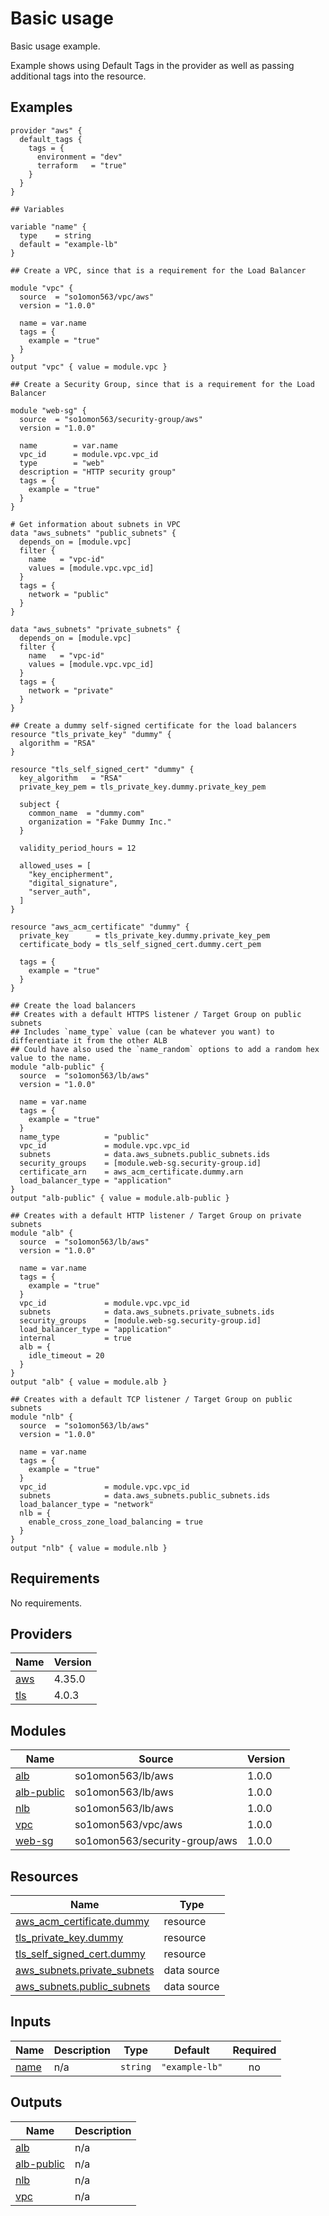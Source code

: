 # Basic usage

Basic usage example.

Example shows using Default Tags in the provider as well as passing additional tags into the resource.
<!-- BEGINNING OF PRE-COMMIT-TERRAFORM DOCS HOOK -->


## Examples

```hcl
provider "aws" {
  default_tags {
    tags = {
      environment = "dev"
      terraform   = "true"
    }
  }
}

## Variables

variable "name" {
  type    = string
  default = "example-lb"
}

## Create a VPC, since that is a requirement for the Load Balancer

module "vpc" {
  source  = "so1omon563/vpc/aws"
  version = "1.0.0"

  name = var.name
  tags = {
    example = "true"
  }
}
output "vpc" { value = module.vpc }

## Create a Security Group, since that is a requirement for the Load Balancer

module "web-sg" {
  source  = "so1omon563/security-group/aws"
  version = "1.0.0"

  name        = var.name
  vpc_id      = module.vpc.vpc_id
  type        = "web"
  description = "HTTP security group"
  tags = {
    example = "true"
  }
}

# Get information about subnets in VPC
data "aws_subnets" "public_subnets" {
  depends_on = [module.vpc]
  filter {
    name   = "vpc-id"
    values = [module.vpc.vpc_id]
  }
  tags = {
    network = "public"
  }
}

data "aws_subnets" "private_subnets" {
  depends_on = [module.vpc]
  filter {
    name   = "vpc-id"
    values = [module.vpc.vpc_id]
  }
  tags = {
    network = "private"
  }
}

## Create a dummy self-signed certificate for the load balancers
resource "tls_private_key" "dummy" {
  algorithm = "RSA"
}

resource "tls_self_signed_cert" "dummy" {
  key_algorithm   = "RSA"
  private_key_pem = tls_private_key.dummy.private_key_pem

  subject {
    common_name  = "dummy.com"
    organization = "Fake Dummy Inc."
  }

  validity_period_hours = 12

  allowed_uses = [
    "key_encipherment",
    "digital_signature",
    "server_auth",
  ]
}

resource "aws_acm_certificate" "dummy" {
  private_key      = tls_private_key.dummy.private_key_pem
  certificate_body = tls_self_signed_cert.dummy.cert_pem

  tags = {
    example = "true"
  }
}

## Create the load balancers
## Creates with a default HTTPS listener / Target Group on public subnets
## Includes `name_type` value (can be whatever you want) to differentiate it from the other ALB
## Could have also used the `name_random` options to add a random hex value to the name.
module "alb-public" {
  source  = "so1omon563/lb/aws"
  version = "1.0.0"

  name = var.name
  tags = {
    example = "true"
  }
  name_type          = "public"
  vpc_id             = module.vpc.vpc_id
  subnets            = data.aws_subnets.public_subnets.ids
  security_groups    = [module.web-sg.security-group.id]
  certificate_arn    = aws_acm_certificate.dummy.arn
  load_balancer_type = "application"
}
output "alb-public" { value = module.alb-public }

## Creates with a default HTTP listener / Target Group on private subnets
module "alb" {
  source  = "so1omon563/lb/aws"
  version = "1.0.0"

  name = var.name
  tags = {
    example = "true"
  }
  vpc_id             = module.vpc.vpc_id
  subnets            = data.aws_subnets.private_subnets.ids
  security_groups    = [module.web-sg.security-group.id]
  load_balancer_type = "application"
  internal           = true
  alb = {
    idle_timeout = 20
  }
}
output "alb" { value = module.alb }

## Creates with a default TCP listener / Target Group on public subnets
module "nlb" {
  source  = "so1omon563/lb/aws"
  version = "1.0.0"

  name = var.name
  tags = {
    example = "true"
  }
  vpc_id             = module.vpc.vpc_id
  subnets            = data.aws_subnets.public_subnets.ids
  load_balancer_type = "network"
  nlb = {
    enable_cross_zone_load_balancing = true
  }
}
output "nlb" { value = module.nlb }
```

## Requirements

No requirements.

## Providers

| Name | Version |
|------|---------|
| <a name="provider_aws"></a> [aws](#provider\_aws) | 4.35.0 |
| <a name="provider_tls"></a> [tls](#provider\_tls) | 4.0.3 |

## Modules

| Name | Source | Version |
|------|--------|---------|
| <a name="module_alb"></a> [alb](#module\_alb) | so1omon563/lb/aws | 1.0.0 |
| <a name="module_alb-public"></a> [alb-public](#module\_alb-public) | so1omon563/lb/aws | 1.0.0 |
| <a name="module_nlb"></a> [nlb](#module\_nlb) | so1omon563/lb/aws | 1.0.0 |
| <a name="module_vpc"></a> [vpc](#module\_vpc) | so1omon563/vpc/aws | 1.0.0 |
| <a name="module_web-sg"></a> [web-sg](#module\_web-sg) | so1omon563/security-group/aws | 1.0.0 |

## Resources

| Name | Type |
|------|------|
| [aws_acm_certificate.dummy](https://registry.terraform.io/providers/hashicorp/aws/latest/docs/resources/acm_certificate) | resource |
| [tls_private_key.dummy](https://registry.terraform.io/providers/hashicorp/tls/latest/docs/resources/private_key) | resource |
| [tls_self_signed_cert.dummy](https://registry.terraform.io/providers/hashicorp/tls/latest/docs/resources/self_signed_cert) | resource |
| [aws_subnets.private_subnets](https://registry.terraform.io/providers/hashicorp/aws/latest/docs/data-sources/subnets) | data source |
| [aws_subnets.public_subnets](https://registry.terraform.io/providers/hashicorp/aws/latest/docs/data-sources/subnets) | data source |

## Inputs

| Name | Description | Type | Default | Required |
|------|-------------|------|---------|:--------:|
| <a name="input_name"></a> [name](#input\_name) | n/a | `string` | `"example-lb"` | no |

## Outputs

| Name | Description |
|------|-------------|
| <a name="output_alb"></a> [alb](#output\_alb) | n/a |
| <a name="output_alb-public"></a> [alb-public](#output\_alb-public) | n/a |
| <a name="output_nlb"></a> [nlb](#output\_nlb) | n/a |
| <a name="output_vpc"></a> [vpc](#output\_vpc) | n/a |


<!-- END OF PRE-COMMIT-TERRAFORM DOCS HOOK -->
